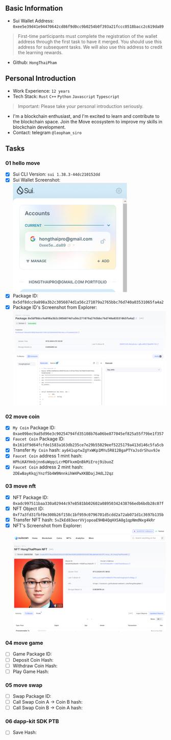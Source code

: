 ## Basic Information
- Sui Wallet Address: `0xee5e39d41e94470642cd86f9d0cc9b0254b0f393a21fccc0518bacc2c619da89`
> First-time participants must complete the registration of the wallet address through the first task to have it merged. You should use this address for subsequent tasks. We will also use this address to credit the learning rewards.
- Github: `HongThaiPham`

## Personal Introduction
- Work Experience: `12 years`
- Tech Stack: `Rust` `C++` `Python` `Javascript` `Typescript`
> Important: Please take your personal introduction seriously.
- I'm a blockchain enthusiast, and I'm excited to learn and contribute to the blockchain space. Join the Move ecosystem to improve my skills in blockchain development.
- Contact: telegram `@leopham_siro`

## Tasks

### 01 hello move
- [x] Sui CLI Version: `sui 1.38.3-44dc210152dd`
- [x] Sui Wallet Screenshot: ![](./images/sui-wallet.png)
- [x] Package ID: `0x5df8dcc9a898a3b2c3056074d1a56c271079a2765bbc76d740a03531065fa4a2`
- [x] Package ID's Screenshot from Explorer: ![](./images/package-id.png)

### 02 move coin
- [x] `My Coin` Package ID: `0xae09bec9ad5d96e3c90254794fd35108b76a06be877045ef825a55f79be1f357`
- [x] `Faucet Coin` Package ID: `0x161df9d64fcfde1583a163db235ce7e29b55029eef5225179a413d146c5fa5cb`
- [x] Transfer `My Coin` hash: `ay641uptwZgYxWKp1MYu5R812BgaPTYaJsdrShuv9Je`
- [x] `Faucet Coin` address 1 mint hash: `HPhiKAYHnbjnn6uWqqcLcrMDFkxmQnBkMiEroj9ibuoZ`
- [x] `Faucet Coin` address 2 mint hash: `2DEwBayKkqjYnzf5b4W9NnnkihW4PwXKBDajJHdLJ2qz`

### 03 move nft
- [x] NFT Package ID: `0xadc997511baa330a02944c97e8581bb02602a08950342438766edb6bdb28c07f`
- [x] NFT Object ID: `0xf7a3fd31fbf0e300b26f158c1bf959c0796701d5cdd2a72ab071d1c3697b135b`
- [x] Transfer NFT hash: `5vZkEd83eorVVjopoaE9HB4QqHXSA8g1qpNmdNxg4kRr`
- [x] NFT's Screenshot from Explorer: ![](./images/my-nft.png)

### 04 move game
- [ ] Game Package ID:
- [ ] Deposit Coin Hash:
- [ ] Withdraw Coin Hash:
- [ ] Play Game Hash:

### 05 move swap
- [ ] Swap Package ID:
- [ ] Call Swap Coin A -> Coin B hash:
- [ ] Call Swap Coin B -> Coin A hash:

### 06 dapp-kit SDK PTB
- [ ] Save Hash:

